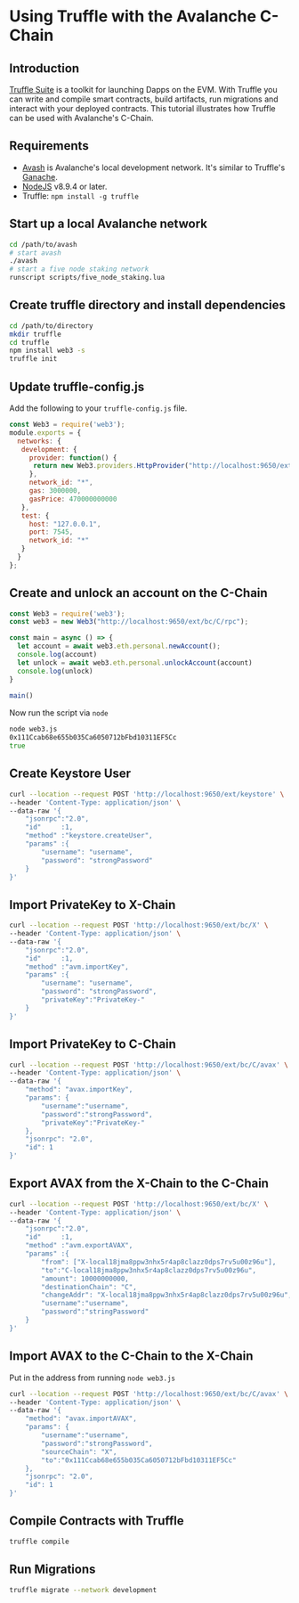 # Using Truffle with the Avalanche C-Chain

## Introduction

[Truffle Suite](https://www.trufflesuite.com) is a toolkit for launching Dapps on the EVM. With Truffle you can write and compile smart contracts, build artifacts, run migrations and interact with your deployed contracts. This tutorial illustrates how Truffle can be used with Avalanche's C-Chain.

## Requirements

* [Avash](https://github.com/ava-labs/avash) is Avalanche's local development network. It's similar to Truffle's [Ganache](https://www.trufflesuite.com/ganache).
* [NodeJS](https://nodejs.org/en) v8.9.4 or later.
* Truffle: `npm install -g truffle`

## Start up a local Avalanche network

```zsh
cd /path/to/avash
# start avash
./avash
# start a five node staking network
runscript scripts/five_node_staking.lua
```

## Create truffle directory and install dependencies

```zsh
cd /path/to/directory
mkdir truffle
cd truffle
npm install web3 -s
truffle init
```

## Update truffle-config.js

Add the following to your `truffle-config.js` file.

```js
const Web3 = require('web3');
module.exports = {
  networks: {
   development: {
     provider: function() {
      return new Web3.providers.HttpProvider("http://localhost:9650/ext/bc/C/rpc")
     },
     network_id: "*",
     gas: 3000000,
     gasPrice: 470000000000
   },
   test: {
     host: "127.0.0.1",
     port: 7545,
     network_id: "*"
   }
  }
};
```

## Create and unlock an account on the C-Chain

```js
const Web3 = require('web3');
const web3 = new Web3("http://localhost:9650/ext/bc/C/rpc");

const main = async () => {
  let account = await web3.eth.personal.newAccount();
  console.log(account)
  let unlock = await web3.eth.personal.unlockAccount(account)
  console.log(unlock)
}
  
main()
```

Now run the script via `node`

```zsh
node web3.js
0x111Ccab68e655b035Ca6050712bFbd10311EF5Cc
true
```

## Create Keystore User

```zsh
curl --location --request POST 'http://localhost:9650/ext/keystore' \
--header 'Content-Type: application/json' \
--data-raw '{
    "jsonrpc":"2.0",
    "id"     :1,
    "method" :"keystore.createUser",
    "params" :{
        "username": "username",
        "password": "strongPassword"
    }
}'
```

## Import PrivateKey to X-Chain

```zsh
curl --location --request POST 'http://localhost:9650/ext/bc/X' \
--header 'Content-Type: application/json' \
--data-raw '{
    "jsonrpc":"2.0",
    "id"     :1,
    "method" :"avm.importKey",
    "params" :{
        "username": "username",
        "password": "strongPassword",
        "privateKey":"PrivateKey-"
    }
}'
```

## Import PrivateKey to C-Chain

```zsh
curl --location --request POST 'http://localhost:9650/ext/bc/C/avax' \
--header 'Content-Type: application/json' \
--data-raw '{
    "method": "avax.importKey",
    "params": {
        "username":"username",
        "password":"strongPassword",
        "privateKey":"PrivateKey-"
    },
    "jsonrpc": "2.0",
    "id": 1
}'
```

## Export AVAX from the X-Chain to the C-Chain

```zsh
curl --location --request POST 'http://localhost:9650/ext/bc/X' \
--header 'Content-Type: application/json' \
--data-raw '{
    "jsonrpc":"2.0",
    "id"     :1,
    "method" :"avm.exportAVAX",
    "params" :{
        "from": ["X-local18jma8ppw3nhx5r4ap8clazz0dps7rv5u00z96u"],
        "to":"C-local18jma8ppw3nhx5r4ap8clazz0dps7rv5u00z96u",
        "amount": 10000000000,
        "destinationChain": "C",
        "changeAddr": "X-local18jma8ppw3nhx5r4ap8clazz0dps7rv5u00z96u",
        "username":"username",
        "password":"stringPassword"
    }
}'
```

## Import AVAX to the C-Chain to the X-Chain

Put in the address from running `node web3.js`

```zsh
curl --location --request POST 'http://localhost:9650/ext/bc/C/avax' \
--header 'Content-Type: application/json' \
--data-raw '{
    "method": "avax.importAVAX",
    "params": {
        "username":"username",
        "password":"strongPassword",
        "sourceChain": "X",
        "to":"0x111Ccab68e655b035Ca6050712bFbd10311EF5Cc"
    },
    "jsonrpc": "2.0",
    "id": 1
}'
```

## Compile Contracts with Truffle

```zsh
truffle compile
```

## Run Migrations

```zsh
truffle migrate --network development
```